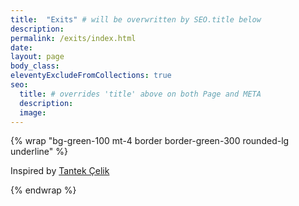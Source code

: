 ```yaml
---
title:  "Exits" # will be overwritten by SEO.title below
description:
permalink: /exits/index.html
date:  
layout: page
body_class:
eleventyExcludeFromCollections: true
seo:
  title: # overrides 'title' above on both Page and META
  description:
  image:
---
```


{% wrap "bg-green-100 mt-4 border border-green-300 rounded-lg underline" %}

Inspired by [Tantek &Ccedil;elik](http://tantek.com/exits.html)

{% endwrap %}